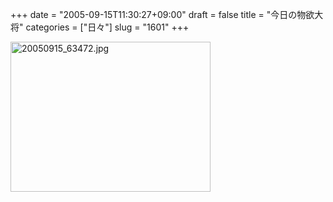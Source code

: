 +++
date = "2005-09-15T11:30:27+09:00"
draft = false
title = "今日の物欲大将"
categories = ["日々"]
slug = "1601"
+++

<img src="http://ieiriblog.img.jugem.cc/20050915_63472.jpg" class="pict" width="320" height="240" alt="20050915_63472.jpg" />
